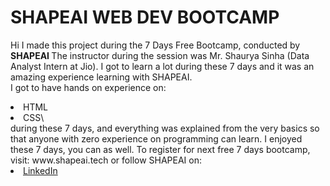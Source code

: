 # SHAPEAI WEB DEV BOOTCAMP 
Hi I made this project during the 7 Days Free Bootcamp, conducted by <b> SHAPEAI
</b>
The instructor during the session was Mr. Shaurya Sinha (Data Analyst Intern at Jio). I got to 
learn a lot during these 7 days and it was an amazing experience learning with SHAPEAI.
<br>I got to have hands on experience on:
<li>HTML
<li>CSS\<br>during these 7 days, and everything was explained from the very basics so that 
  anyone with zero experience on programming can learn.
  I enjoyed these 7 days, you can as well. To register for next free 7 days bootcamp, visit:
  www.shapeai.tech
  or follow SHAPEAI on:
  <li><a href=
         "https://in.linkedin.com/company/shapeai">LinkedIn</a>
    
